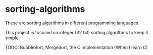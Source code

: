 # sorting-algorithms

These are sorting algorithms in different programming languages.

This project is focused on integer (32 bit) sorting algorithms to keep it simple.

TODO: BubbleSort, MergeSort, the C implementation (When I learn C)
